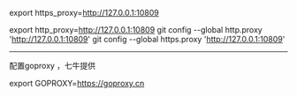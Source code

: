 export https_proxy=http://127.0.0.1:10809

export http_proxy=http://127.0.0.1:10809
git config --global http.proxy 'http://127.0.0.1:10809'
git config --global https.proxy 'http://127.0.0.1:10809'



--------

配置goproxy ，七牛提供

export GOPROXY=https://goproxy.cn